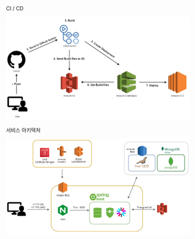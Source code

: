 CI / CD

![image-20230627154438165](./assets/image-20230627154438165.png)



서비스 아키텍처

![image-20230627154447542](./assets/image-20230627154447542.png)